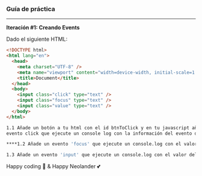 ### Guía de práctica

---

**Iteración #1: Creando Events**

Dado el siguiente HTML:

```html
<!DOCTYPE html>
<html lang="en">
  <head>
    <meta charset="UTF-8" />
    <meta name="viewport" content="width=device-width, initial-scale=1.0" />
    <title>Document</title>
  </head>
  <body>
    <input class="click" type="text" />
    <input class="focus" type="text" />
    <input class="value" type="text" />
  </body>
</html>
```

```bash
1.1 Añade un botón a tu html con el id btnToClick y en tu javascript añade el
evento click que ejecute un console log con la información del evento del click

****1.2 Añade un evento 'focus' que ejecute un console.log con el valor del input.

1.3 Añade un evento 'input' que ejecute un console.log con el valor del input.
```

Happy coding 🌟 & Happy Neolander 💕
